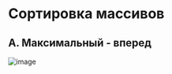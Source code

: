 # Сортировка массивов

## А. Максимальный - вперед

![image](https://github.com/user-attachments/assets/0e737aca-a6f0-4f27-b017-acd2d54f35a9)

